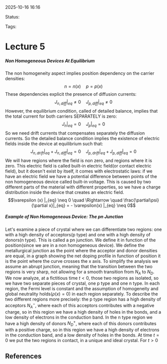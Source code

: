 
2025-10-16 16:16

Status: 

Tags:

# Lecture 5
##### Non Homogeneous Devices At Equilibrium
The non homogeneity aspect implies position dependency on the carrier densities:
$$n = n(x) \quad p = p(x)$$
These dependencies explicit the presence of diffusion currents:
$$J_{n, diff} |_{eq} \neq 0 \quad J_{p, diff} |_{eq} \neq 0$$
However, the equilibrium condition, called of detailed balance, implies that the total current for both carriers SEPARATELY is zero:
$$J_n |_{eq} = 0 \quad J_p|_{eq} = 0$$
So we need drift currents that compensates separately the diffusion currents. So the detailed balance condition implies the existence of electric fields inside the device at equilibrium such that:
$$J_{n, drift} |_{eq} + J_{n, diff} |_{eq} = 0 \quad J_{p, drift} |_{eq} + J_{p, diff} |_{eq} = 0$$
We will have regions where the field is non zero, and regions where it is zero. This electric field is called built-in electric field(or contact electric field), but it doesn't exist by itself, it comes with electrostatic laws: if we have an electric field we have a potential difference between points of the non homogeneous device called built-in voltage. This is caused by two different parts of the material with different properties, so we have a charge distribution inside the device that creates an electric field. 
$$\varepsilon (x) |_{eq} \neq 0 \quad \Rightarrow \quad \frac{\partial\psi}{\partial x}|_{eq} = - \varepsilon(x) |_{eq} \neq 0$$
##### Example of Non Homogeneous Device: The pn Junction
Let's examine a piece of crystal where we can differentiate two regions: one with a high density of acceptors(p type) and one with a high density of donors(n type). This is called a pn junction. We define it in function of the position(since we are in a non homogeneous device). 
We define the metallurgical junction as the point where the acceptor and donor densities are equal, in a graph showing the net doping profile in function of position it is the point where the curve crosses the x axis.
To simplify the analysis we assume an abrupt junction, meaning that the transition between the two regions is very sharp, not allowing for a smooth transition from $N_A$ to $N_D$.
We now analyze, at a fictitious time $t<0$, those two regions as isolated, so we have two separate pieces of crystal, one p type and one n type. In each region, the Fermi level is constant and the assumption of homogeneity and global neutrality holds($\rho(x) = 0$) in each region separately. 
To describe the two different regions more precisely: the p type region has a high density of acceptors $N_A^-$, where each of this acceptors contributes with a negative charge, so in this region we have a high density of holes in the bonds, and a low density of electrons in the conduction band. In the n type region we have a high density of donors $N_D^+$, where each of this donors contributes with a positive charge, so in this region we have a high density of electrons in the conduction band, and a low density of holes in the bonds.
At time $t=0$ we put the two regions in contact, in a unique and ideal crystal. 
For $t>0$ 




## References
